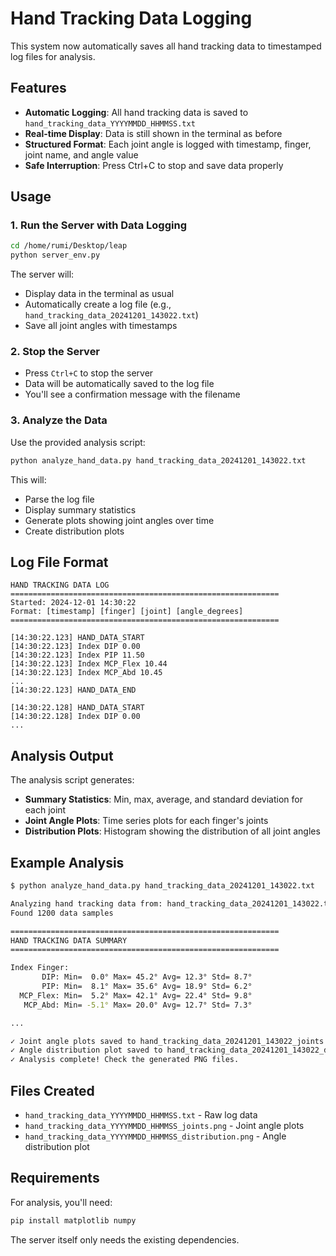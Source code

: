 # Hand Tracking Data Logging

This system now automatically saves all hand tracking data to timestamped log files for analysis.

## Features

- **Automatic Logging**: All hand tracking data is saved to `hand_tracking_data_YYYYMMDD_HHMMSS.txt`
- **Real-time Display**: Data is still shown in the terminal as before
- **Structured Format**: Each joint angle is logged with timestamp, finger, joint name, and angle value
- **Safe Interruption**: Press Ctrl+C to stop and save data properly

## Usage

### 1. Run the Server with Data Logging
```bash
cd /home/rumi/Desktop/leap
python server_env.py
```

The server will:
- Display data in the terminal as usual
- Automatically create a log file (e.g., `hand_tracking_data_20241201_143022.txt`)
- Save all joint angles with timestamps

### 2. Stop the Server
- Press `Ctrl+C` to stop the server
- Data will be automatically saved to the log file
- You'll see a confirmation message with the filename

### 3. Analyze the Data
Use the provided analysis script:

```bash
python analyze_hand_data.py hand_tracking_data_20241201_143022.txt
```

This will:
- Parse the log file
- Display summary statistics
- Generate plots showing joint angles over time
- Create distribution plots

## Log File Format

```
HAND TRACKING DATA LOG
============================================================
Started: 2024-12-01 14:30:22
Format: [timestamp] [finger] [joint] [angle_degrees]
============================================================

[14:30:22.123] HAND_DATA_START
[14:30:22.123] Index DIP 0.00
[14:30:22.123] Index PIP 11.50
[14:30:22.123] Index MCP_Flex 10.44
[14:30:22.123] Index MCP_Abd 10.45
...
[14:30:22.123] HAND_DATA_END

[14:30:22.128] HAND_DATA_START
[14:30:22.128] Index DIP 0.00
...
```

## Analysis Output

The analysis script generates:
- **Summary Statistics**: Min, max, average, and standard deviation for each joint
- **Joint Angle Plots**: Time series plots for each finger's joints
- **Distribution Plots**: Histogram showing the distribution of all joint angles

## Example Analysis

```bash
$ python analyze_hand_data.py hand_tracking_data_20241201_143022.txt

Analyzing hand tracking data from: hand_tracking_data_20241201_143022.txt
Found 1200 data samples

============================================================
HAND TRACKING DATA SUMMARY
============================================================

Index Finger:
       DIP: Min=  0.0° Max= 45.2° Avg= 12.3° Std= 8.7°
       PIP: Min=  8.1° Max= 35.6° Avg= 18.9° Std= 6.2°
  MCP_Flex: Min=  5.2° Max= 42.1° Avg= 22.4° Std= 9.8°
   MCP_Abd: Min= -5.1° Max= 20.0° Avg= 12.7° Std= 7.3°

...

✓ Joint angle plots saved to hand_tracking_data_20241201_143022_joints.png
✓ Angle distribution plot saved to hand_tracking_data_20241201_143022_distribution.png
✓ Analysis complete! Check the generated PNG files.
```

## Files Created

- `hand_tracking_data_YYYYMMDD_HHMMSS.txt` - Raw log data
- `hand_tracking_data_YYYYMMDD_HHMMSS_joints.png` - Joint angle plots
- `hand_tracking_data_YYYYMMDD_HHMMSS_distribution.png` - Angle distribution plot

## Requirements

For analysis, you'll need:
```bash
pip install matplotlib numpy
```

The server itself only needs the existing dependencies.
